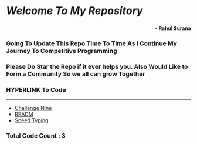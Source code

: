 # *Welcome To My Repository*
### <div style='text-align:right'><sub> - Rahul Surana</sub></div>
### Going To Update This Repo Time To Time As I Continue My Journey To Competitive Programming
### Please Do Star the Repo if it ever helps you. Also Would Like to Form a Community So we all can grow Together
### HYPERLINK To Code
***
-  [ Challenge Nine ](.%2FChallenge%2520Nine.cpp) 
-  [ READM ](.%2FREADME.md) 
-  [ Speed Typing ](.%2FSpeed%2520Typing.cpp) 
### Total Code Count : 3